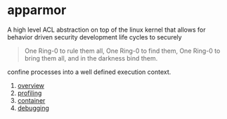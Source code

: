 # apparmor

A high level ACL abstraction on top of the linux kernel that allows for
behavior driven security development life cycles to securely

>One Ring-0 to rule them all, One Ring-0 to find them, One Ring-0 to bring them all, and in the darkness bind them.


confine processes into a well defined execution context.


1. [overview](overview.md)
2. [profiling](profiling.md)
3. [container](docker.md)
4. [debugging](debugging.md)

